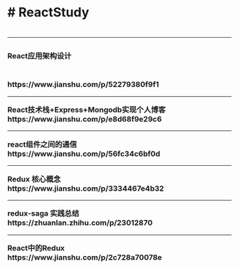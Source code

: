 <h1># ReactStudy<h1>
<hr>
<h3>React应用架构设计<h3></br>
https://www.jianshu.com/p/52279380f9f1   
<hr>
React技术栈+Express+Mongodb实现个人博客</br>
https://www.jianshu.com/p/e8d68f9e29c6
<hr>
react组件之间的通信</br>
https://www.jianshu.com/p/56fc34c6bf0d
<hr>
Redux 核心概念</br>
https://www.jianshu.com/p/3334467e4b32
<hr>
redux-saga 实践总结</br>
https://zhuanlan.zhihu.com/p/23012870
<hr>
React中的Redux</br>
https://www.jianshu.com/p/2c728a70078e
